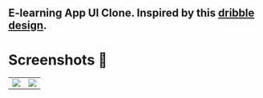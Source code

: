 ## E-learning App UI Clone. Inspired by this [dribble design](https://www.behance.net/gallery/126270165/E-learning-App).

# Screenshots 🥳

<table>
  <tr>
    <td>
      <img src="https://github.com/acromondx/Flutter-UI-Clones/blob/main/elearning_ui/screenshots/home.png?raw=true" />
    </td>
    <td>
      <img src="https://github.com/acromondx/Flutter-UI-Clones/blob/main/elearning_ui/screenshots/course-detail.png?raw=true" />
    </td>
  </tr>

</table>
